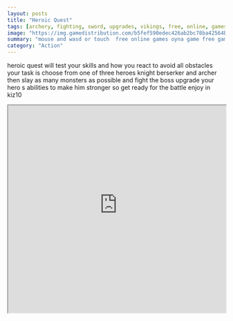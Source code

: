 ```yaml
---
layout: posts
title: "Heroic Quest"
tags: [archery, fighting, sword, upgrades, vikings, free, online, games, oyna, game, free, games, play, play, games]
image: "https://img.gamedistribution.com/b5fef590edec426ab2bc78ba42564b5f-512x512.jpeg"
summary: "mouse and wasd or touch  free online games oyna game free games play play games"
category: "Action"
---
```


heroic quest will test your skills and how you react to avoid all obstacles your task is choose from one of three heroes knight berserker and archer then slay as many monsters as possible and fight the boss upgrade your hero s abilities to make him stronger so get ready for the battle enjoy in kiz10

<iframe width="100%" height="480px;" src="https://html5.gamedistribution.com/b5fef590edec426ab2bc78ba42564b5f/"></iframe>
